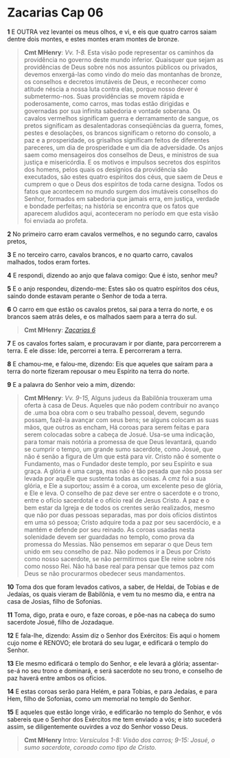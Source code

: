 # Zacarias Cap 06

**1** 	E OUTRA vez levantei os meus olhos, e vi, e eis que quatro carros saiam dentre dois montes, e estes montes eram montes de bronze.

> **Cmt MHenry**: *Vv. 1-8.* Esta visão pode representar os caminhos da providência no governo deste mundo inferior. Quaisquer que sejam as providências de Deus sobre nós nos assuntos públicos ou privados, devemos enxergá-las como vindo do meio das montanhas de bronze, os conselhos e decretos imutáveis de Deus, e reconhecer como atitude néscia a nossa luta contra elas, porque nosso dever é submetermo-nos. Suas providências se movem rápida e poderosamente, como carros, mas todas estão dirigidas e governadas por sua infinita sabedoria e vontade soberana. Os cavalos vermelhos significam guerra e derramamento de sangue, os pretos significam as desalentadoras conseqüências da guerra, fomes, pestes e desolações, os brancos significam o retorno do consolo, a paz e a prosperidade, os grisalhos significam feitos de diferentes pareceres, um dia de prosperidade e um dia de adversidade. Os anjos saem como mensageiros dos conselhos de Deus, e ministros de sua justiça e misericórdia. E os motivos e impulsos secretos dos espíritos dos homens, pelos quais os desígnios da providência são executados, são estes quatro espíritos dos céus, que saem de Deus e cumprem o que o Deus dos espíritos de toda carne designa. Todos os fatos que acontecem no mundo surgem dos imutáveis conselhos do Senhor, formados em sabedoria que jamais erra, em justiça, verdade e bondade perfeitas; na história se encontra que os fatos que aparecem aludidos aqui, aconteceram no período em que esta visão foi enviada ao profeta.

**2** 	No primeiro carro eram cavalos vermelhos, e no segundo carro, cavalos pretos,

**3** 	E no terceiro carro, cavalos brancos, e no quarto carro, cavalos malhados, todos eram fortes.

**4** 	E respondi, dizendo ao anjo que falava comigo: Que é isto, senhor meu?

**5** 	E o anjo respondeu, dizendo-me: Estes são os quatro espíritos dos céus, saindo donde estavam perante o Senhor de toda a terra.

**6** 	O carro em que estão os cavalos pretos, sai para a terra do norte, e os brancos saem atrás deles, e os malhados saem para a terra do sul.

> **Cmt MHenry**: *[Zacarias 6](../38A-Zc/06.md#0)*

**7** 	E os cavalos fortes saíam, e procuravam ir por diante, para percorrerem a terra. E ele disse: Ide, percorrei a terra. E percorreram a terra.

**8** 	E chamou-me, e falou-me, dizendo: Eis que aqueles que saíram para a terra do norte fizeram repousar o meu Espírito na terra do norte.

**9** 	E a palavra do Senhor veio a mim, dizendo:

> **Cmt MHenry**: *Vv. 9-15,* Alguns judeus da Babilônia trouxeram uma oferta à casa de Deus. Aqueles que não podem contribuir no avanço de .uma boa obra com o seu trabalho pessoal, devem, segundo possam, fazê-la avançar com seus bens; se alguns colocam as suas mãos, que outros as encham, Há coroas para serem feitas e para serem colocadas sobre a cabeça de Josué. Usa-se uma indicação, para tomar mais notória a promessa de que Deus levantará, quando se cumprir o tempo, um grande sumo sacerdote, como Josué, que não é senão a figura de Um que está para vir. Cristo não é somente o Fundamento, mas o Fundador deste templo, por seu Espírito e sua graça. A glória é uma carga, mas não é tão pesada que não possa ser levada por aquEle que sustenta todas as coisas. A cmz foi a sua glória, e Ele a suportou; assim é a coroa, um excelente peso de glória, e Ele e leva. O conselho de paz deve ser entre o sacerdote e o trono, entre o ofício sacerdotal e o ofício real de Jesus Cristo. A paz e o bem estar da Igreja e de todos os crentes serão realizados, mesmo que não por duas pessoas separadas, mas por dois ofícios distintos em uma só pessoa; Cristo adquire toda a paz por seu sacerdócio, e a mantém e defende por seu reinado. As coroas usadas nesta solenidade devem ser guardadas no templo, como prova da promessa do Messias. Não pensemos em separar o que Deus tem unido em seu conselho de paz. Não podemos ir a Deus por Cristo como nosso sacerdote, se não permitirmos que Ele reine sobre nós como nosso Rei. Não há base real para pensar que temos paz com Deus se não procurarmos obedecer seus mandamentos.

**10** 	Toma dos que foram levados cativos, a saber, de Heldai, de Tobias e de Jedaías, os quais vieram de Babilônia, e vem tu no mesmo dia, e entra na casa de Josias, filho de Sofonias.

**11** 	Toma, digo, prata e ouro, e faze coroas, e põe-nas na cabeça do sumo sacerdote Josué, filho de Jozadaque.

**12** 	E fala-lhe, dizendo: Assim diz o Senhor dos Exércitos: Eis aqui o homem cujo nome é RENOVO; ele brotará do seu lugar, e edificará o templo do Senhor.

**13** 	Ele mesmo edificará o templo do Senhor, e ele levará a glória; assentar-se-á no seu trono e dominará, e será sacerdote no seu trono, e conselho de paz haverá entre ambos os ofícios.

**14** 	E estas coroas serão para Helém, e para Tobias, e para Jedaías, e para Hem, filho de Sofonias, como um memorial no templo do Senhor.

**15** 	E aqueles que estão longe virão, e edificarão no templo do Senhor, e vós sabereis que o Senhor dos Exércitos me tem enviado a vós; e isto sucederá assim, se diligentemente ouvirdes a voz do Senhor vosso Deus.


> **Cmt MHenry** Intro: *Versículos 1-8: Visão dos carros; 9-15: Josué, o sumo sacerdote, coroado como tipo de Cristo.*